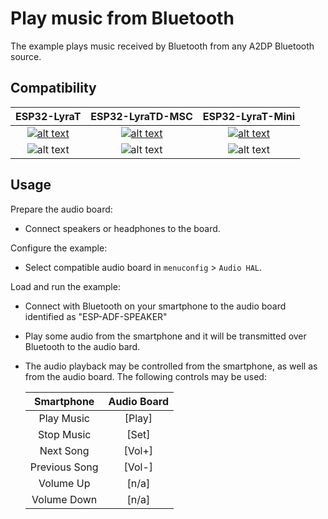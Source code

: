 # Play music from Bluetooth 

The example plays music received by Bluetooth from any A2DP Bluetooth source. 

## Compatibility

| ESP32-LyraT | ESP32-LyraTD-MSC | ESP32-LyraT-Mini |
|:-----------:|:----------------:|:----------------:|
| [![alt text](../../../docs/_static/esp32-lyrat-v4.3-side-small.jpg "ESP32-LyraT")](https://docs.espressif.com/projects/esp-adf/en/latest/get-started/get-started-esp32-lyrat.html) | [![alt text](../../../docs/_static/esp32-lyratd-msc-v2.2-small.jpg "ESP32-LyraTD-MSC")](https://docs.espressif.com/projects/esp-adf/en/latest/get-started/get-started-esp32-lyratd-msc.html) | [![alt text](../../../docs/_static/esp32-lyrat-mini-v1.2-small.jpg "ESP32-LyraT-Mini")](https://docs.espressif.com/projects/esp-adf/en/latest/get-started/get-started-esp32-lyrat-mini.html) |
| ![alt text](../../../docs/_static/yes-button.png "Compatible") | ![alt text](../../../docs/_static/yes-button.png "Compatible") | ![alt text](../../../docs/_static/yes-button.png "Compatible") |

## Usage

Prepare the audio board:

- Connect speakers or headphones to the board. 

Configure the example:

- Select compatible audio board in `menuconfig` > `Audio HAL`.

Load and run the example:

- Connect with Bluetooth on your smartphone to the audio board identified as "ESP-ADF-SPEAKER"
- Play some audio from the smartphone and it will be transmitted over Bluetooth to the audio bard.
- The audio playback may be controlled from the smartphone, as well as from the audio board. The following controls may be used:

    |   Smartphone   | Audio Board |
    |:--------------:|:-----------:|
    |   Play Music   |    [Play]   |
    |   Stop Music   |    [Set]    |
    |   Next Song    |    [Vol+]   |
    | Previous Song  |    [Vol-]   |
    |   Volume Up    |    [n/a]    |
    |  Volume Down   |    [n/a]    |# BluetoothSpeaker
